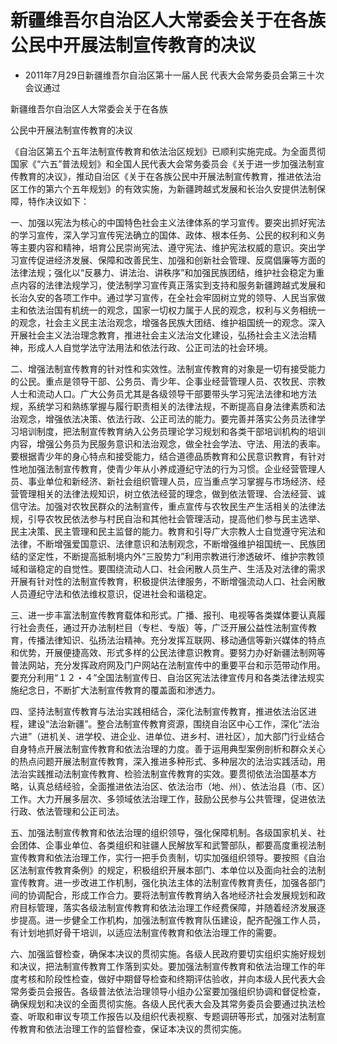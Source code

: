# 新疆维吾尔自治区人大常委会关于在各族公民中开展法制宣传教育的决议

- 2011年7月29日新疆维吾尔自治区第十一届人民
  代表大会常务委员会第三十次会议通过

<!-- INFO END -->

新疆维吾尔自治区人大常委会关于在各族

公民中开展法制宣传教育的决议

《自治区第五个五年法制宣传教育和依法治区规划》已顺利实施完成。为全面贯彻国家《“六五”普法规划》和全国人民代表大会常务委员会《关于进一步加强法制宣传教育的决议》，推动自治区《关于在各族公民中开展法制宣传教育，推进依法治区工作的第六个五年规划》的有效实施，为新疆跨越式发展和长治久安提供法制保障，特作决议如下：

一、加强以宪法为核心的中国特色社会主义法律体系的学习宣传。要突出抓好宪法的学习宣传，深入学习宣传宪法确立的国体、政体、根本任务、公民的权利和义务等主要内容和精神，培育公民崇尚宪法、遵守宪法、维护宪法权威的意识。突出学习宣传促进经济发展、保障和改善民生、加强和创新社会管理、反腐倡廉等方面的法律法规；强化以“反暴力、讲法治、讲秩序”和加强民族团结，维护社会稳定为重点内容的法律法规学习，使法制学习宣传真正落实到支持和服务新疆跨越式发展和长治久安的各项工作中。通过学习宣传，在全社会牢固树立党的领导、人民当家做主和依法治国有机统一的观念，国家一切权力属于人民的观念，权利与义务相统一的观念，社会主义民主法治观念，增强各民族大团结、维护祖国统一的观念。深入开展社会主义法治理念教育，推进社会主义法治文化建设，弘扬社会主义法治精神，形成人人自觉学法守法用法和依法行政、公正司法的社会环境。

二、增强法制宣传教育的针对性和实效性。法制宣传教育的对象是一切有接受能力的公民。重点是领导干部、公务员、青少年、企事业经营管理人员、农牧民、宗教人士和流动人口。广大公务员尤其是各级领导干部要带头学习宪法法律和地方法规，系统学习和熟练掌握与履行职责相关的法律法规，不断提高自身法律素质和法治观念，增强依法决策、依法行政、公正司法的能力。要完善并落实公务员法律学习培训制度，把法制宣传教育纳入公务员理论学习规划和各类干部培训机构的培训内容，增强公务员为民服务意识和法治观念，做全社会学法、守法、用法的表率。要根据青少年的身心特点和接受能力，结合道德品质教育和公民意识教育，有针对性地加强法制宣传教育，使青少年从小养成遵纪守法的行为习惯。企业经营管理人员、事业单位和新经济、新社会组织管理人员，应当重点学习掌握与市场经济、经营管理相关的法律法规知识，树立依法经营的理念，做到依法管理、合法经营、诚信守法。加强对农牧民群众的法制宣传，重点宣传与农牧民生产生活相关的法律法规，引导农牧民依法参与村民自治和其他社会管理活动，提高他们参与民主选举、民主决策、民主管理和民主监督的能力。教育和引导广大宗教人士自觉遵守宪法和法律，不断增强爱国意识、法律意识和法制观念，不断增强维护祖国统一、民族团结的坚定性，不断提高抵制境内外“三股势力”利用宗教进行渗透破坏、维护宗教领域和谐稳定的自觉性。要围绕流动人口、社会闲散人员生产、生活及对法律的需求开展有针对性的法制宣传教育，积极提供法律服务，不断增强流动人口、社会闲散人员遵纪守法和依法维权意识，促进社会和谐稳定。

三、进一步丰富法制宣传教育载体和形式。广播、报刊、电视等各类媒体要认真履行社会责任，通过开办法制栏目（专栏、专版）等，广泛开展公益性法制宣传教育，传播法律知识、弘扬法治精神。充分发挥互联网、移动通信等新兴媒体的特点和优势，开展便捷高效、形式多样的公民法律意识教育。要努力办好新疆法制网等普法网站，充分发挥政府网及门户网站在法制宣传中的重要平台和示范带动作用。要充分利用“１２・４”全国法制宣传日、自治区宪法法律宣传月和各类法律法规实施纪念日，不断扩大法制宣传教育的覆盖面和渗透力。

四、坚持法制宣传教育与法治实践相结合，深化法制宣传教育，推进依法治区进程，建设“法治新疆”。整合法制宣传教育资源，围绕自治区中心工作，深化“法治六进”（进机关、进学校、进企业、进单位、进乡村、进社区），加大部门行业结合自身特点开展法制宣传教育和依法治理的力度。善于运用典型案例剖析和群众关心的热点问题开展法制宣传教育，深入推进多种形式、多种层次的法治实践活动，用法治实践推动法制宣传教育、检验法制宣传教育的实效。要贯彻依法治国基本方略，认真总结经验，全面推进依法治区、依法治市（地、州）、依法治县（市、区）工作。大力开展多层次、多领域依法治理工作，鼓励公民参与公共管理，促进依法行政、依法管理和公正司法。

五、加强法制宣传教育和依法治理的组织领导，强化保障机制。各级国家机关、社会团体、企事业单位、各类组织和驻疆人民解放军和武警部队，都要高度重视法制宣传教育和依法治理工作，实行一把手负责制，切实加强组织领导。要按照《自治区法制宣传教育条例》的规定，积极组织开展本部门、本单位以及面向社会的法制宣传教育。进一步改进工作机制，强化执法主体的法制宣传教育责任，加强各部门间的协调配合，形成工作合力。要将法制宣传教育纳入各地经济社会发展规划和政府目标管理，落实各级法制宣传教育和依法治理工作经费保障，并随着经济发展逐步提高。进一步健全工作机构，加强法制宣传教育队伍建设，配齐配强工作人员，有计划地抓好骨干培训，以适应法制宣传教育和依法治理工作的需要。

六、加强监督检查，确保本决议的贯彻实施。各级人民政府要切实组织实施好规划和决议，把法制宣传教育工作落到实处。要加强法制宣传教育和依法治理工作的年度考核和阶段性检查，做好中期督导检查和终期评估验收，并向本级人民代表大会常务委员会报告。各级普法依法治理领导小组办公室要加强组织协调和督促检查，确保规划和决议的全面贯彻实施。各级人民代表大会及其常务委员会要通过执法检查、听取和审议专项工作报告以及组织代表视察、专题调研等形式，加强对法制宣传教育和依法治理工作的监督检查，保证本决议的贯彻实施。
